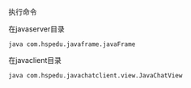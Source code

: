 执行命令

在javaserver目录

```
java com.hspedu.javaframe.javaFrame
```

在javaclient目录

```
java com.hspedu.javachatclient.view.JavaChatView
```

